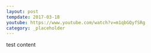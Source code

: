 ```yaml
---
layout: post
tempdate: 2017-03-18
youtube: https://www.youtube.com/watch?v=m1qbGQyfSRg
category: _placeholder
---
```

test content